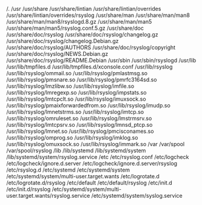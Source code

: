 /.
/usr
/usr/share
/usr/share/lintian
/usr/share/lintian/overrides
/usr/share/lintian/overrides/rsyslog
/usr/share/man
/usr/share/man/man8
/usr/share/man/man8/rsyslogd.8.gz
/usr/share/man/man5
/usr/share/man/man5/rsyslog.conf.5.gz
/usr/share/doc
/usr/share/doc/rsyslog
/usr/share/doc/rsyslog/changelog.gz
/usr/share/doc/rsyslog/changelog.Debian.gz
/usr/share/doc/rsyslog/AUTHORS
/usr/share/doc/rsyslog/copyright
/usr/share/doc/rsyslog/NEWS.Debian.gz
/usr/share/doc/rsyslog/README.Debian
/usr/sbin
/usr/sbin/rsyslogd
/usr/lib
/usr/lib/tmpfiles.d
/usr/lib/tmpfiles.d/xconsole.conf
/usr/lib/rsyslog
/usr/lib/rsyslog/ommail.so
/usr/lib/rsyslog/pmlastmsg.so
/usr/lib/rsyslog/pmsnare.so
/usr/lib/rsyslog/pmrfc3164sd.so
/usr/lib/rsyslog/lmzlibw.so
/usr/lib/rsyslog/imfile.so
/usr/lib/rsyslog/lmregexp.so
/usr/lib/rsyslog/impstats.so
/usr/lib/rsyslog/lmtcpclt.so
/usr/lib/rsyslog/imuxsock.so
/usr/lib/rsyslog/pmaixforwardedfrom.so
/usr/lib/rsyslog/imudp.so
/usr/lib/rsyslog/lmnetstrms.so
/usr/lib/rsyslog/imtcp.so
/usr/lib/rsyslog/omruleset.so
/usr/lib/rsyslog/lmstrmsrv.so
/usr/lib/rsyslog/lmtcpsrv.so
/usr/lib/rsyslog/lmnsd_ptcp.so
/usr/lib/rsyslog/lmnet.so
/usr/lib/rsyslog/pmcisconames.so
/usr/lib/rsyslog/omprog.so
/usr/lib/rsyslog/imklog.so
/usr/lib/rsyslog/omuxsock.so
/usr/lib/rsyslog/immark.so
/var
/var/spool
/var/spool/rsyslog
/lib
/lib/systemd
/lib/systemd/system
/lib/systemd/system/rsyslog.service
/etc
/etc/rsyslog.conf
/etc/logcheck
/etc/logcheck/ignore.d.server
/etc/logcheck/ignore.d.server/rsyslog
/etc/rsyslog.d
/etc/systemd
/etc/systemd/system
/etc/systemd/system/multi-user.target.wants
/etc/logrotate.d
/etc/logrotate.d/rsyslog
/etc/default
/etc/default/rsyslog
/etc/init.d
/etc/init.d/rsyslog
/etc/systemd/system/multi-user.target.wants/rsyslog.service
/etc/systemd/system/syslog.service

